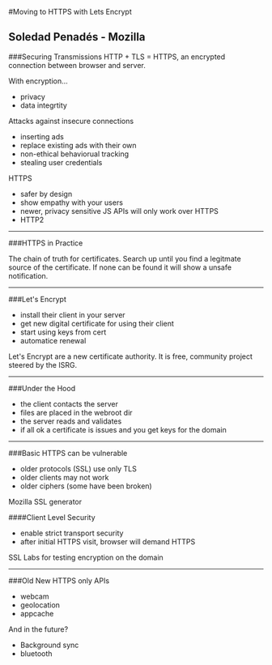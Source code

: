 #Moving to HTTPS with Lets Encrypt
## Soledad Penadés - Mozilla

###Securing Transmissions
HTTP + TLS = HTTPS, an encrypted connection between browser and server.

With encryption…
  - privacy
  - data integrtity
  
Attacks against insecure connections
  - inserting ads
  - replace existing ads with their own
  - non-ethical behaviorual tracking
  - stealing user credentials
  
HTTPS
  - safer by design
  - show empathy with your users
  - newer, privacy sensitive JS APIs will only work over HTTPS
  - HTTP2
  
---

###HTTPS in Practice

The chain of truth for certificates. Search up until you find a legitmate source of the certificate. If none can be found it will show a unsafe notification.

---

###Let's Encrypt
  - install their client in your server
  - get new digital certificate for using their client
  - start using keys from cert
  - automatice renewal
  
Let's Encrypt are a new certificate authority. It is free, community project steered by the ISRG.

---

###Under the Hood
- the client contacts the server
- files are placed in the webroot dir
- the server reads and validates
- if all ok a certificate is issues and you get keys for the domain

---

###Basic HTTPS can be vulnerable
  - older protocols (SSL) use only TLS
  - older clients may not work
  - older ciphers (some have been broken)
  
Mozilla SSL generator

####Client Level Security
- enable strict transport security
- after initial HTTPS visit, browser will demand HTTPS

SSL Labs for testing encryption on the domain

---

###Old New HTTPS only APIs
- webcam
- geolocation
- appcache

And in the future?

- Background sync
- bluetooth
